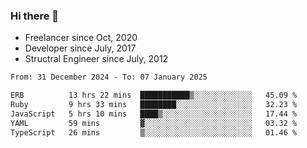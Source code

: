 ### Hi there 👋

- Freelancer since Oct, 2020
- Developer since July, 2017
- Structral Engineer since July, 2012

<!--START_SECTION:waka-->

```txt
From: 31 December 2024 - To: 07 January 2025

ERB          13 hrs 22 mins  ███████████▒░░░░░░░░░░░░░   45.09 %
Ruby         9 hrs 33 mins   ████████░░░░░░░░░░░░░░░░░   32.23 %
JavaScript   5 hrs 10 mins   ████▒░░░░░░░░░░░░░░░░░░░░   17.44 %
YAML         59 mins         ▓░░░░░░░░░░░░░░░░░░░░░░░░   03.32 %
TypeScript   26 mins         ▒░░░░░░░░░░░░░░░░░░░░░░░░   01.46 %
```

<!--END_SECTION:waka-->
